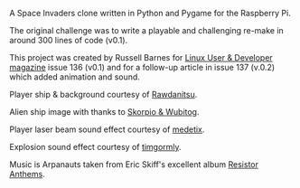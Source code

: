 A Space Invaders clone written in Python and Pygame for the Raspberry Pi.

The original challenge was to write a playable and challenging re-make in around 300 lines of code (v0.1). 

This project was created by Russell Barnes for [Linux User & Developer magazine](http://linuxuser.co.uk) issue 136 (v0.1) and for a follow-up article in issue 137 (v.0.2) which added animation and sound.

Player ship & background courtesy of [Rawdanitsu](http://opengameart.org/users/rawdanitsu).

Alien ship image with thanks to [Skorpio & Wubitog](http://opengameart.org/content/3-spaceships).

Player laser beam sound effect courtesy of [medetix](www.freesound.org/people/medetix).

Explosion sound effect courtesy of [timgormly](www.freesound.org/people/timgormly).

Music is Arpanauts taken from Eric Skiff's excellent album [Resistor Anthems](http://freemusicarchive.org/music/eric_skiff).
